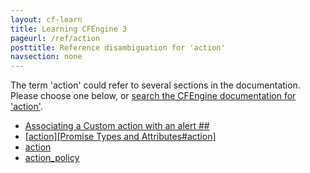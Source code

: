 ```yaml
---
layout: cf-learn
title: Learning CFEngine 3
pageurl: /ref/action
posttitle: Reference disambiguation for 'action'
navsection: none
---
```


The term 'action' could refer to several sections in the documentation. Please choose one below, or
[search the CFEngine documentation for 'action'](http://docs.cfengine.com/latest/search.html?q=action).

- [Associating a Custom action with an alert \#\#](http://docs.cfengine.com/latest/enterprise-cfengine-guide-alerts-custom-actions.html#associating-a-custom-action-with-an-alert-##)
- [\[action\]\[Promise Types and Attributes\#action\]](http://docs.cfengine.com/latest/reference-common-attributes-include.html#action-promise-types-and-attributes#action)
- [action](http://docs.cfengine.com/latest/reference-promise-types.html#action)
- [action_policy](http://docs.cfengine.com/latest/reference-promise-types.html#action_policy)
